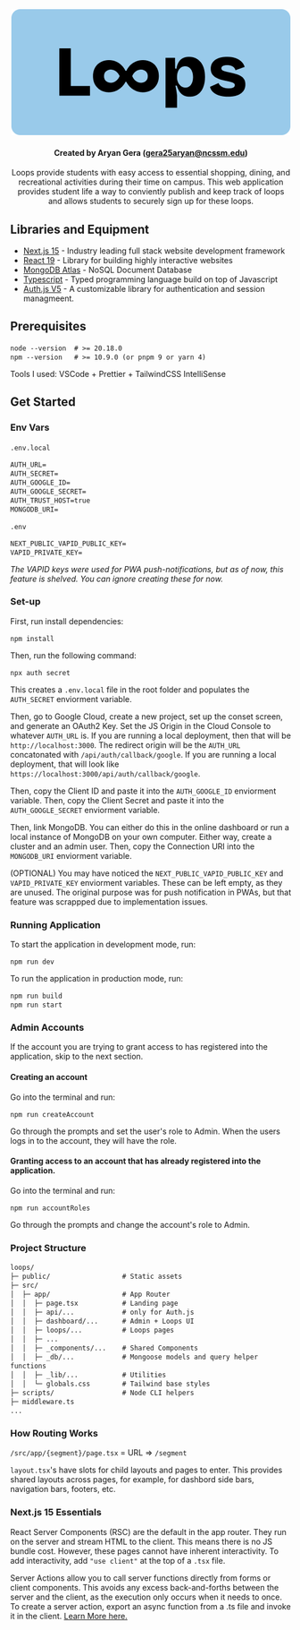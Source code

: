 <div align="center">

<img src="./public/Logo.png" />

#### Created by Aryan Gera (gera25aryan@ncssm.edu)
Loops provide students with easy access to essential shopping, dining, and recreational activities during their time on campus. This web application provides student life a way to conviently publish and keep track of loops and allows students to securely sign up for these loops.

</div>

## Libraries and Equipment
* [Next.js 15](https://nextjs.org) - Industry leading full stack website development framework
* [React 19](https://react.dev) - Library for building highly interactive websites
* [MongoDB Atlas](https://www.mongodb.com) - NoSQL Document Database
* [Typescript](https://www.typescriptlang.org) - Typed programming language build on top of Javascript
* [Auth.js V5](https://authjs.dev/) - A customizable library for authentication and session managmeent. 

## Prerequisites
```
node --version  # >= 20.18.0
npm --version   # >= 10.9.0 (or pnpm 9 or yarn 4)
```
Tools I used: VSCode + Prettier + TailwindCSS IntelliSense

## Get Started

### Env Vars
`.env.local`
```
AUTH_URL=
AUTH_SECRET=
AUTH_GOOGLE_ID=
AUTH_GOOGLE_SECRET=
AUTH_TRUST_HOST=true
MONGODB_URI=
```
`.env`
```
NEXT_PUBLIC_VAPID_PUBLIC_KEY=
VAPID_PRIVATE_KEY=
```
*The VAPID keys were used for PWA push-notifications, but as of now, this feature is shelved. You can ignore creating these for now.*

### Set-up

First, run install dependencies:
```
npm install
```

Then, run the following command:
```
npx auth secret
```
This creates a `.env.local` file in the root folder and populates the `AUTH_SECRET` enviorment variable.

Then, go to Google Cloud, create a new project, set up the conset screen, and generate an OAuth2 Key. Set the JS Origin in the Cloud Console to whatever `AUTH_URL` is. If you are running a local deployment, then that will be `http://localhost:3000`. The redirect origin will be the `AUTH_URL` concatonated with  `/api/auth/callback/google`. If you are running a local deployment, that will look like `https://localhost:3000/api/auth/callback/google`. 

Then, copy the Client ID and paste it into the `AUTH_GOOGLE_ID` enviorment variable. Then, copy the Client Secret and paste it into the `AUTH_GOOGLE_SECRET` enviorment variable.

Then, link MongoDB. You can either do this in the online dashboard or run a local instance of MongoDB on your own computer. Either way, create a cluster and an admin user. Then, copy the Connection URI into the `MONGODB_URI` enviorment variable.

(OPTIONAL) You may have noticed the `NEXT_PUBLIC_VAPID_PUBLIC_KEY` and `VAPID_PRIVATE_KEY` enviorment variables. These can be left empty, as they are unused. The original purpose was for push notification in PWAs, but that feature was scrappped due to implementation issues. 

### Running Application

To start the application in development mode, run:
```
npm run dev
```

To run the application in production mode, run:
```
npm run build
npm run start
```

### Admin Accounts

If the account you are trying to grant access to has registered into the application, skip to the next section.

#### Creating an account

Go into the terminal and run:
```
npm run createAccount
```
Go through the prompts and set the user's role to Admin. When the users logs in to the account, they will have the role.

#### Granting access to an account that has already registered into the application.

Go into the terminal and run:
```
npm run accountRoles
```

Go through the prompts and change the account's role to Admin.

### Project Structure
```
loops/
├─ public/                  # Static assets
├─ src/
│  ├─ app/                  # App Router
│  │  ├─ page.tsx           # Landing page
│  │  ├─ api/...            # only for Auth.js
│  │  ├─ dashboard/...      # Admin + Loops UI
│  │  ├─ loops/...          # Loops pages
│  │  ├─ ...
│  │  ├─ _components/...    # Shared Components
│  │  ├─ _db/...            # Mongoose models and query helper functions
│  │  ├─ _lib/...           # Utilities
│  │  └─ globals.css        # Tailwind base styles
├─ scripts/                 # Node CLI helpers
├─ middleware.ts             
...
```

### How Routing Works

`/src/app/{segment}/page.tsx` = URL => `/segment`

`layout.tsx`'s have slots for child layouts and pages to enter. This provides shared layouts across pages, for example, for dashbord side bars, navigation bars, footers, etc.


### Next.js 15 Essentials

React Server Components (RSC) are the default in the app router. They run on the server and stream HTML to the client. This means there is no JS bundle cost. However, these pages cannot have inherent interactivity. To add interactivity, add `"use client"` at the top of a `.tsx` file.

Server Actions allow you to call server functions directly from forms or client components. This avoids any excess back-and-forths between the server and the client, as the execution only occurs when it needs to once. To create a server action, export an async function from a .ts file and invoke it in the client. [Learn More here.](https://nextjs.org/docs/app/building-your-application/data-fetching/server-actions-and-mutations)